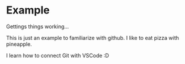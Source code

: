 # Example
Gettings things working...

This is just an example to familiarize with github.
I like to eat pizza with pineapple.

I learn how to connect Git with VSCode :D